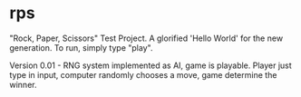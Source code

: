# rps
"Rock, Paper, Scissors" Test Project. A glorified 'Hello World' for the new generation. To run, simply type "play".

Version 0.01 - RNG system implemented as AI, game is playable. Player just type in input, computer randomly chooses a move, game determine the winner.

